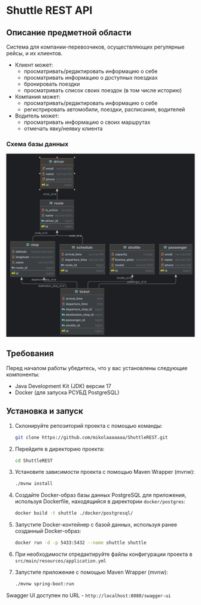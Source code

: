 # Shuttle REST API

## Описание предметной области

Система для компании-перевозчиков, осуществляющих регулярные рейсы, и их клиентов.
- Клиент может:
  - просматривать/редактировать информацию о себе
  - просматривать информацию о доступных поездках 
  - бронировать поездки
  - просматривать список своих поездок (в том числе историю)
- Компания может:
  - просматривать/редактировать информацию о себе 
  - регистрировать автомобили, поездки, расписания, водителей
- Водитель может:
  - просматривать информацию о своих маршрутах
  - отмечать явку/неявку клиента
  
### Схема базы данных 
![img.png](docs/db_diagram.png)
## Требования

Перед началом работы убедитесь, что у вас установлены следующие компоненты:

- Java Development Kit (JDK) версии 17
- Docker (для запуска РСУБД PostgreSQL)

## Установка и запуск

1. Склонируйте репозиторий проекта с помощью команды:

   ```bash
   git clone https://github.com/mikolaaaaaaa/ShuttleREST.git
   ```

2. Перейдите в директорию проекта:

   ```bash
   cd ShuttleREST
   ```

3. Установите зависимости проекта с помощью Maven Wrapper (mvnw):

   ```bash
   ./mvnw install
   ```

4. Создайте Docker-образ базы данных PostgreSQL для приложения, используя Dockerfile, находящийся в
   директории `docker/postgres`:

   ```bash
   docker build -t shuttle ./docker/postgresql/
   ```

5. Запустите Docker-контейнер с базой данных, используя ранее созданный Docker-образ:

   ```bash
   docker run -d -p 5433:5432 --name shuttle shuttle
   ```

6. При необходимости отредактируйте файлы конфигурации проекта в `src/main/resources/application.yml`

7. Запустите приложение с помощью Maven Wrapper (mvnw):

   ```bash
   ./mvnw spring-boot:run
   ```

Swagger UI доступен по URL - `http://localhost:8080/swagger-ui`
